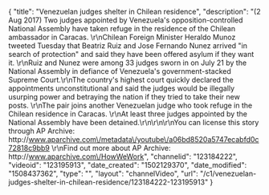 {
    "title": "Venezuelan judges shelter in Chilean residence",
    "description": "(2 Aug 2017) Two judges appointed by Venezuela's opposition-controlled National Assembly have taken refuge in the residence of the Chilean ambassador in Caracas. \r\nChilean Foreign Minister Heraldo Munoz tweeted Tuesday that Beatriz Ruiz and Jose Fernando Nunez arrived \"in search of protection\" and said they have been offered asylum if they want it. \r\nRuiz and Nunez were among 33 judges sworn in on July 21 by the National Assembly in defiance of Venezuela's government-stacked Supreme Court.\r\nThe country's highest court quickly declared the appointments unconstitutional and said the judges would be illegally usurping power and betraying the nation if they tried to take their new posts. \r\nThe pair joins another Venezuelan judge who took refuge in the Chilean residence in Caracas. \r\nAt least three judges appointed by the National Assembly have been detained.\r\n\r\n\r\nYou can license this story through AP Archive: http:\/\/www.aparchive.com\/metadata\/youtube\/a06bd8520a5747ecabfd0c72818c9bb9 \r\nFind out more about AP Archive: http:\/\/www.aparchive.com\/HowWeWork",
    "channelid": "123184222",
    "videoid": "123195913",
    "date_created": "1502129370",
    "date_modified": "1508437362",
    "type": "",
    "layout": "channelVideo",
    "url": "\/c1\/venezuelan-judges-shelter-in-chilean-residence\/123184222-123195913"
}
